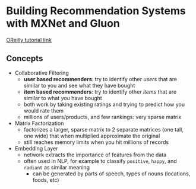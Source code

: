 # Building Recommendation Systems with MXNet and Gluon

[OReilly tutorial link](https://www.oreilly.com/ideas/deep-matrix-factorization-using-apache-mxnet)

## Concepts

- Collaborative Filtering
  - **user based recommenders**: try to identify other _users_ that are similar to you and see what they have bought
  - **item based recommenders**: try to identify other _items_ that are similar to what _you_ have bought
  - both work by taking existing ratings and trying to predict how you would rate them
  - millions of users/products, and few rankings: very sparse matrix
- Matrix Factorization
  - factorizes a larger, sparse matrix to 2 separate matrices (one tall, one wide) that when multiplied approximate the original
  - still reaches memory limits when you hit millions of records
- Embedding Layer
  - network extracts the importance of features from the data
  - often used in NLP, for example to classify `positive`, `happy`, and `radiant` as similar meaning
    - can be generated by parts of speech, types of nouns (locations, foods, etc)
